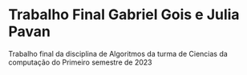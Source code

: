 # Trabalho Final Gabriel Gois e Julia Pavan
 Trabalho final da disciplina de Algoritmos da turma de Ciencias da computação do Primeiro semestre de 2023
